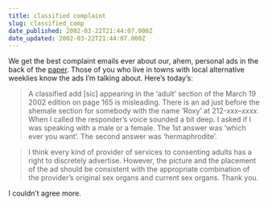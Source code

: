 ```yaml
---
title: classified complaint
slug: classified_comp
date_published: 2002-03-22T21:44:07.000Z
date_updated: 2002-03-22T21:44:07.000Z
---
```


We get the best complaint emails ever about our, ahem, personal ads in the back of the [paper](http://villagevoice.com). Those of you who live in towns with local alternative weeklies know the ads I’m talking about. Here’s today’s:

> A classified add [sic] appearing in the ‘adult’ section of the March 19 2002 edition on page 165 is misleading. There is an ad just before the shemale section for somebody with the name ‘Roxy’ at 212-*xxx*–*xxxx*. When I called the responder’s voice sounded a bit deep. I asked if I was speaking with a male or a female. The 1st answer was ‘which ever you want’. The second answer was ‘hermaphrodite’.

> I think every kind of provider of services to consenting adults has a right to discretely advertise. However, the picture and the placement of the ad should be consistent with the appropriate combination of the provider’s original sex organs and current sex organs. Thank you.

I couldn’t agree more.
